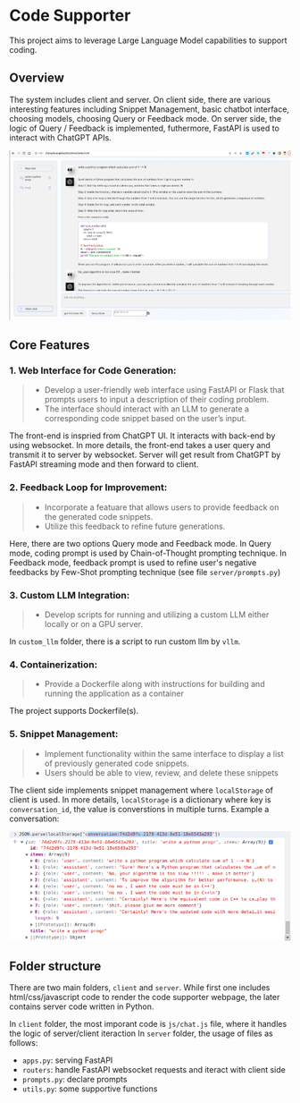 # Code Supporter

This project aims to leverage Large Language Model capabilities to support coding.

## Overview
The system includes client and server. On client side, there are various interesting features including Snippet Management, basic chatbot interface, choosing models, choosing Query or Feedback mode. On server side, the logic of Query / Feedback is implemented, futhermore, FastAPI is used to interact with ChatGPT APIs.

![alt text](image/image.png)


## Core Features
### 1. Web Interface for Code Generation:
> - Develop a user-friendly web interface using FastAPI or Flask that prompts users to input a description of their coding problem.
> - The interface should interact with an LLM to generate a corresponding code snippet based on the user’s input.

The front-end is inspried from ChatGPT UI. It interacts with back-end by using websocket. In more details, the front-end takes a user query and transmit it to server by websocket. Server will get result from ChatGPT by FastAPI streaming mode and then forward to client.

### 2. Feedback Loop for Improvement:
> - Incorporate a featuare that allows users to provide feedback on the generated code snippets.
> - Utilize this feedback to refine future generations.

Here, there are two options Query mode and Feedback mode. In Query mode, coding prompt is used by Chain-of-Thought prompting technique. In Feedback mode, feedback prompt is used to refine user's negative feedbacks by Few-Shot prompting technique (see file `server/prompts.py`)


### 3. Custom LLM Integration:
> - Develop scripts for running and utilizing a custom LLM either locally or on a GPU server.

In `custom_llm` folder, there is a script to run custom llm by `vllm`.

### 4. Containerization:
> - Provide a Dockerfile along with instructions for building and running the application as a container

The project supports Dockerfile(s).

### 5. Snippet Management:
> - Implement functionality within the same interface to display a list of previously generated code snippets.
> - Users should be able to view, review, and delete these snippets

The client side implements snippet management where `localStorage` of client is used.
In more details, `localStorage` is a dictionary where key is `conversation_id`, the value is converstions in multiple turns.
Example a conversation:

![alt text](image/conversation.png)



## Folder structure
There are two main folders, `client` and `server`. While first one includes html/css/javascript code to render the code supporter webpage, the later contains server code written in Python.

In `client` folder, the most imporant code is `js/chat.js` file, where it handles the logic of server/client iteraction
In `server` folder, the usage of files as follows:
- `apps.py`: serving FastAPI
- `routers`: handle FastAPI websocket requests and iteract with client side
- `prompts.py`: declare prompts
- `utils.py`: some supportive functions




